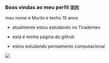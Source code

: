   ### Boas vindas ao meu perfil 🇧🇷
meu nome é Murilo e tenho 15 anos
- atualmente estou estudando no Tiradentes 

- está é minha página do github

- estou estudando pensamento computacional

![](https://tenor.com/pt-BR/view/neymar-neymar-jr-brazil-brazylia-worldcup-gif-27338507)
